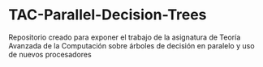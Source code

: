# TAC-Parallel-Decision-Trees
Repositorio creado para exponer el trabajo de la asignatura de Teoría Avanzada de la Computación sobre árboles de decisión en paralelo y uso de nuevos procesadores
